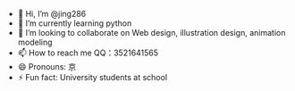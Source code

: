 - 👋 Hi, I’m @jing286
- 🌱 I’m currently learning python
- 💞️ I’m looking to collaborate on Web design, illustration design, animation modeling
- 📫 How to reach me QQ：3521641565
- 😄 Pronouns: 京
- ⚡ Fun fact: University students at school

<!---
jing286/jing286 is a ✨ special ✨ repository because its `README.md` (this file) appears on your GitHub profile.
You can click the Preview link to take a look at your changes.
--->
